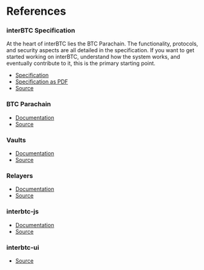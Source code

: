 # References

### interBTC Specification

At the heart of interBTC lies the BTC Parachain.
The functionality, protocols, and security aspects are all detailed in the specification.
If you want to get started working on interBTC, understand how the system works, and eventually contribute to it, this is the primary starting point.

- [Specification](https://interlay.gitlab.io/polkabtc-spec/)
- [Specification as PDF](https://interlay.gitlab.io/polkabtc-spec/polkabtc-spec.pdf)
- [Source](https://github.com/interlay/btc-parachain-spec)

### BTC Parachain

- [Documentation]()
- [Source](https://github.com/interlay/btc-parachain)

### Vaults

- [Documentation]()
- [Source](https://github.com/interlay/polkabtc-clients/tree/dev/vault)

### Relayers

- [Documentation]()
- [Source](https://github.com/interlay/polkabtc-clients/tree/dev/staked-relayer)

### interbtc-js

- [Documentation]()
- [Source](https://github.com/interlay/polkabtc-js)

### interbtc-ui

- [Source](https://github.com/interlay/polkabtc-ui)
